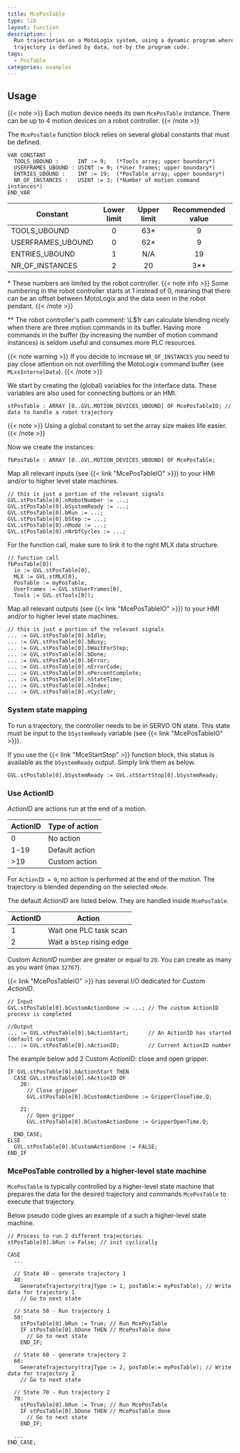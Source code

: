 ```yaml
---
title: McePosTable
type: lib
layout: function
description: |
  Run trajectories on a MotoLogix system, using a dynamic program where the 
  trajectory is defined by data, not by the program code.
tags: 
  - PosTable
categories: examples
---
```


## Usage

{{< note >}}
Each motion device needs its own `McePosTable` instance.
There can be up to 4 motion devices on a robot controller.
{{< /note >}}

The `McePosTable` function block relies on several global constants that must
be defined.

```iecst
VAR CONSTANT
  TOOLS_UBOUND :      INT := 9;   (*Tools array; upper boundary*)
  USERFRAMES_UBOUND : USINT := 9; (*User frames; upper boundary*)
  ENTRIES_UBOUND :    INT := 19;  (*PosTable array; upper boundary*)
  NR_OF_INSTANCES :   USINT := 3; (*Number of motion command instances*)
END_VAR
```

| Constant          | Lower limit | Upper limit | Recommended value |
| ----------------- | :---------: | :---------: | :---------------: |
| TOOLS_UBOUND      |      0      |    63\*     |         9         |
| USERFRAMES_UBOUND |      0      |    62\*     |         9         |
| ENTRIES_UBOUND    |      1      |     N/A     |        19         |
| NR_OF_INSTANCES   |      2      |     20      |         3\**      |

\* These numbers are limited by the robot controller.
{{< note info >}}
Some numbering in the robot controller starts at 1 instead of 0, meaning
that there can be an offset between MotoLogix and the data seen in the robot pendant.
{{< /note >}}

\** The robot controller's path comment: \L$1r can calculate blending nicely when there
are three motion commands in its buffer. Having more commands in the buffer
(by increasing the number of motion command instances) is seldom useful
and consumes more PLC resources.

{{< note warning >}}
If you decide to increase `NR_OF_INSTANCES` you need to pay close attention on
not overfilling the MotoLogix command buffer (see `MLxxInternalData`).
{{< /note >}}

We start by creating the (global) variables for the interface data.
These variables are also used for connecting buttons or an HMI.

```iecst
stPosTable : ARRAY [0..GVL.MOTION_DEVICES_UBOUND] OF McePosTableIO; // data to handle a robot trajectory
```

{{< note >}}
Using a global constant to set the array size makes life easier.
{{< /note >}}

Now we create the instances:

```iecst
fbPosTable : ARRAY [0..GVL.MOTION_DEVICES_UBOUND] OF McePosTable;
```

Map all relevant inputs (see {{< link "McePosTableIO" >}})
to your HMI and/or to higher level state machines.

```iecst
// this is just a portion of the relevant signals
GVL.stPosTable[0].nRobotNumber := ...;
GVL.stPosTable[0].bSystemReady := ...;
GVL.stPosTable[0].bRun := ...;
GVL.stPosTable[0].bStep := ...;
GVL.stPosTable[0].nMode := ...;
GVL.stPosTable[0].nNrOfCycles := ...;
```

For the function call, make sure to link it to the right MLX data structure.

```iecst
// function call
fbPosTable[0](
  io := GVL.stPosTable[0],
  MLX := GVL.stMLX[0],
  PosTable := myPosTable,
  UserFrames := GVL.stUserFrames[0],
  Tools := GVL.stTools[0]);
```

Map all relevant outputs (see {{< link "McePosTableIO" >}})
to your HMI and/or to higher level state machines.

```iecst
// this is just a portion of the relevant signals
... := GVL.stPosTable[0].bIdle;
... := GVL.stPosTable[0].bBusy;
... := GVL.stPosTable[0].bWaitForStep;
... := GVL.stPosTable[0].bDone;
... := GVL.stPosTable[0].bError;
... := GVL.stPosTable[0].nErrorCode;
... := GVL.stPosTable[0].nPercentComplete;
... := GVL.stPosTable[0].nStateTime;
... := GVL.stPosTable[0].nIndex;
... := GVL.stPosTable[0].nCycleNr;
```

### System state mapping

To run a trajectory, the controller needs to be in SERVO ON state.
This state must be input to the `bSystemReady` variable
(see {{< link "McePosTableIO" >}}).

If you use the {{< link "MceStartStop" >}} function block, this status is available
as the `bSystemReady` output.
Simply link them as below.

```iecst
GVL.stPosTable[0].bSystemReady := GVL.stStartStop[0].bSystemReady;
```

### Use ActionID

*ActionID* are actions run at the end of a motion.

| ActionID | Type of action     |
| -------- | ------------------ |
| 0        | No action          |
| 1-19     | Default action |
| >19      | Custom action  |

For `ActionID = 0`, no action is performed at the end of the motion.
The trajectory is blended depending on the selected `nMode`.

The default *ActionID* are listed below.
They are handled inside `McePosTable`.

| ActionID | Action                     |
| -------- | -------------------------- |
| 1        | Wait one PLC task scan     |
| 2        | Wait a `bStep` rising edge |

Custom *ActionID* number are greater or equal to `20`.
You can create as many as you want (max `32767`).

{{< link "McePosTableIO" >}} has several I/O dedicated for Custom *ActionID*.

```iecst
// Input
GVL.stPosTable[0].bCustomActionDone := ...; // The custom ActionID process is completed

//Output
... := GVL.stPosTable[0].bActionStart;      // An ActionID has started (default or custom)
... := GVL.stPosTable[0].nActionID;         // Current ActionID number
```

The example below add 2 Custom *ActionID*: close and open gripper.

```iecst
IF GVL.stPosTable[0].bActionStart THEN
  CASE GVL.stPosTable[0].nActionID OF
    20:
      // Close gripper
      GVL.stPosTable[0].bCustomActionDone := GripperCloseTime.Q;
      
    21:
      // Open gripper
      GVL.stPosTable[0].bCustomActionDone := GripperOpenTime.Q;
      
  END_CASE;
ELSE
  GVL.stPosTable[0].bCustomActionDone := FALSE;
END_IF
```

### McePosTable controlled by a higher-level state machine

`McePosTable` is typically controlled by a higher-level state machine
that prepares the data for the desired trajectory and commands `McePosTable` to
execute that trajectory.

Below pseudo code gives an example of a such a higher-level state machine.

```iecst
// Process to run 2 different trajectories
stPosTable[0].bRun := False; // init cyclically

CASE 
  ...

  // State 40 - generate trajectory 1
  40:
    GenerateTrajectory(trajType := 1, posTable:= myPosTable); // Write data for trajectory 1
    // Go to next state

  // State 50 - Run trajectory 1
  50:
    stPosTable[0].bRun := True; // Run McePosTable
    IF stPosTable[0].bDone THEN // McePosTable done
      // Go to next state
    END_IF;

  // State 60 - generate trajectory 2
  60:
    GenerateTrajectory(trajType := 2, posTable:= myPosTable); // Write data for trajectory 2
    // Go to next state

  // State 70 - Run trajectory 2
  70:
    stPosTable[0].bRun := True; // Run McePosTable
    IF stPosTable[0].bDone THEN // McePosTable done
      // Go to next state
    END_IF;

  ...
END_CASE;
```
